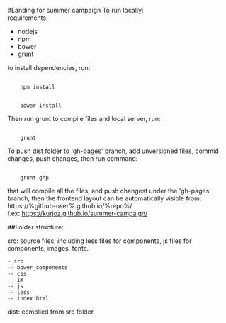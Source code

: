 #Landing for summer campaign
To run locally:
<br>
requirements:
- nodejs
- npm
- bower
- grunt

to install dependencies, run:

<code>
    npm install
    <br/>
    bower install
</code>

Then run grunt to compile files and local server, run:

<code>
    grunt
</code>

To push dist folder to 'gh-pages' branch, add unversioned files, commid changes, push changes, then run command:

<code>
    grunt ghp
</code>

that will compile all the files, and push changest under the 'gh-pages' branch, then the frontend layout can be automatically visible from:
https://%github-user%.github.io/%repo%/
<br>
f.ex: https://kurjoz.github.io/summer-campaign/

##Folder structure:

src: source files, including less files for components, js files for components, images, fonts.

    - src
    -- bower_components
    -- css
    -- im
    -- js
    -- less
    -- index.html

dist: complied from src folder.

